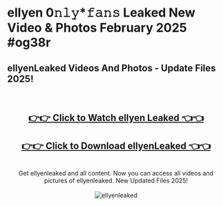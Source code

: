 # ellyen 0𝚗𝚕𝚢*𝚏𝚊𝚗𝚜 Leaked New Video & Photos February 2025 #og38r

<h2>ellyenLeaked Videos And Photos - Update Files 2025!</h2>
<br>
<div align="center">
<h2><a href="https://mediaupload.pro?title=ellyen&ref=11F" rel="nofollow">👉👉 Click to Watch ellyen Leaked 👈👈</a></h2>
<h2><a href="https://mediaupload.pro?title=ellyen&ref=11F" rel="nofollow">👉👉 Click to Download ellyenLeaked 👈👈</a></h2>
<br>
Get ellyenleaked and all content. Now you can access all videos and pictures of ellyenleaked. New Updated Files 2025!
<br>
<br>
<a href="https://mediaupload.pro?title=ellyen&ref=11F" rel="nofollow" data-target="animated-image.originalLink"><img src="https://i.ibb.co/Gkj2r4b/banner.png" alt="ellyenleaked" style="max-width: 100%; display: inline-block;" data-target="animated-image.originalImage"></a>
</div>
<br>

